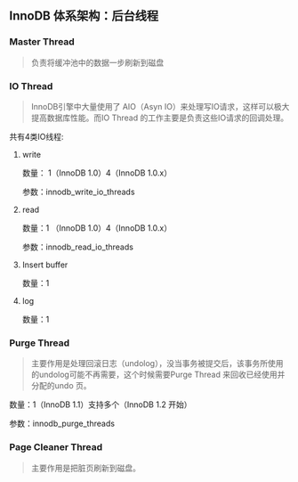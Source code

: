 ## InnoDB 体系架构：后台线程

### Master Thread

> 负责将缓冲池中的数据一步刷新到磁盘



### IO Thread

> InnoDB引擎中大量使用了 AIO（Asyn IO）来处理写IO请求，这样可以极大提高数据库性能。而IO Thread 的工作主要是负责这些IO请求的回调处理。

共有4类IO线程:

1. write

   数量： 1（InnoDB 1.0）4（InnoDB 1.0.x）

   参数：innodb_write_io_threads

2. read

   数量：1 （InnoDB 1.0）4（InnoDB 1.0.x）

   参数：innodb_read_io_threads

3. Insert buffer

   数量：1

4. log

   数量：1

### Purge Thread

> 主要作用是处理回滚日志（undolog），没当事务被提交后，该事务所使用的undolog可能不再需要，这个时候需要Purge Thread 来回收已经使用并分配的undo 页。

数量：1（InnoDB 1.1）支持多个（InnoDB 1.2 开始）

参数：innodb_purge_threads

### Page Cleaner Thread

> 主要作用是把脏页刷新到磁盘。